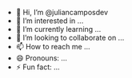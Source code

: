 - 👋 Hi, I’m @juliancamposdev
- 👀 I’m interested in ...
- 🌱 I’m currently learning ...
- 💞️ I’m looking to collaborate on ...
- 📫 How to reach me ...
- 😄 Pronouns: ...
- ⚡ Fun fact: ...

<!---
juliancamposdev/juliancamposdev is a ✨ special ✨ repository because its `README.md` (this file) appears on your GitHub profile.
You can click the Preview link to take a look at your changes.
--->
